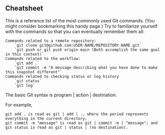 
## Cheatsheet

This is a reference list of the most commonly used Git commands. (You might consider bookmarking this handy page.) Try to familiarize yourself with the commands so that you can eventually remember them all:

    Commands related to a remote repository:
        `git clone git@github.com:USER-NAME/REPOSITORY-NAME.git`
        `git push or git push origin main (Both accomplish the same goal in this context)`
    Commands related to the workflow:
        `git add .`
        `git commit -m "A message describing what you have done to make this snapshot different"`
    Commands related to checking status or log history
        `git status`
        `git log`

The basic Git syntax is program | action | destination.

For example,

    git add . is read as git | add | ., where the period represents everything in the current directory;
    git commit -m "message" is read as git | commit -m | "message"; and
    git status is read as git | status | (no destination).


